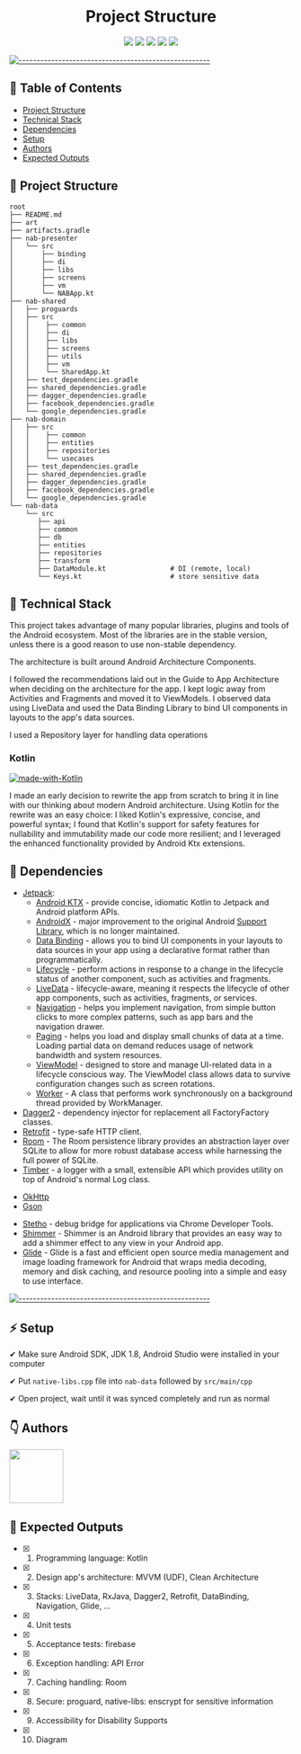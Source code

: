 <h1 align="center">Project Structure</h1>

<p align="center">
<a>
    <img src="https://img.shields.io/badge/kotlin-v1.5.31-blue.svg">
    <img src="https://img.shields.io/badge/gradle-7.0.3-blueviolet.svg">
    <img src="https://img.shields.io/badge/API-21%2B-blue.svg?style=flat">
    <img src="https://img.shields.io/badge/License-Apache%202.0-success.svg">
    <img src="https://circleci.com/gh/twilio-labs/plugin-rtc.svg?style=svg">
</a>

[![-----------------------------------------------------](https://raw.githubusercontent.com/andreasbm/readme/master/assets/lines/colored.png)](#table-of-contents)

## 📖 Table of Contents

- [Project Structure](#project-structure)
- [Technical Stack](#technical-stack)
- [Dependencies](#dependencies)
- [Setup](#setup)
- [Authors](#authors)
- [Expected Outputs](#expected-output)

## 👣 Project Structure 

```
root
├── README.md
├── art
├── artifacts.gradle
├── nab-presenter
│   └── src
│       ├── binding
│       ├── di
│       ├── libs
│       ├── screens
│       ├── vm
│       └── NABApp.kt                   
├── nab-shared
│   ├── proguards
│   ├── src
│   │    ├── common
│   │    ├── di
│   │    ├── libs
│   │    ├── screens
│   │    ├── utils
│   │    ├── vm
│   │    └── SharedApp.kt               
│   ├── test_dependencies.gradle         
│   ├── shared_dependencies.gradle
│   ├── dagger_dependencies.gradle
│   ├── facebook_dependencies.gradle
│   └── google_dependencies.gradle
├── nab-domain
│   ├── src
│   │    ├── common
│   │    ├── entities
│   │    ├── repositories
│   │    └── usecases
│   ├── test_dependencies.gradle         
│   ├── shared_dependencies.gradle
│   ├── dagger_dependencies.gradle
│   ├── facebook_dependencies.gradle
│   └── google_dependencies.gradle
└── nab-data
    └── src
       ├── api
       ├── common
       ├── db
       ├── entities
       ├── repositories
       ├── transform
       ├── DataModule.kt                # DI (remote, local)
       └── Keys.kt                      # store sensitive data
```

## 🌈 Technical Stack

This project takes advantage of many popular libraries, plugins and tools of the Android ecosystem. Most of the libraries are in the stable version, unless there is a good reason to use non-stable dependency.

The architecture is built around Android Architecture Components.

I followed the recommendations laid out in the Guide to App Architecture when deciding on the architecture for the app. I kept logic away from Activities and Fragments and moved it to ViewModels. I observed data using LiveData and used the Data Binding Library to bind UI components in layouts to the app's data sources.

I used a Repository layer for handling data operations

### Kotlin

[![made-with-Kotlin](https://img.shields.io/badge/Made%20with-Kotlin.v1.4.10-1f425f.svg)](https://kotlinlang.org/)

I made an early decision to rewrite the app from scratch to bring it in line with our thinking about modern Android architecture. Using Kotlin for the rewrite was an easy choice: I liked Kotlin's expressive, concise, and powerful syntax; I found that Kotlin's support for safety features for nullability and immutability made our code more resilient; and I leveraged the enhanced functionality provided by Android Ktx extensions.

## 🎨 Dependencies

- [Jetpack](https://developer.android.com/jetpack):
  - [Android KTX](https://developer.android.com/kotlin/ktx.html) - provide concise, idiomatic Kotlin to Jetpack and Android platform APIs.
  - [AndroidX](https://developer.android.com/jetpack/androidx) - major improvement to the original Android [Support Library](https://developer.android.com/topic/libraries/support-library/index), which is no longer maintained.
  - [Data Binding](https://developer.android.com/topic/libraries/data-binding/) - allows you to bind UI components in your layouts to data sources in your app using a declarative format rather than programmatically.
  - [Lifecycle](https://developer.android.com/topic/libraries/architecture/lifecycle) - perform actions in response to a change in the lifecycle status of another component, such as activities and fragments.
  - [LiveData](https://developer.android.com/topic/libraries/architecture/livedata) - lifecycle-aware, meaning it respects the lifecycle of other app components, such as activities, fragments, or services.
  - [Navigation](https://developer.android.com/guide/navigation/) - helps you implement navigation, from simple button clicks to more complex patterns, such as app bars and the navigation drawer.
  - [Paging](https://developer.android.com/topic/libraries/architecture/paging/) - helps you load and display small chunks of data at a time. Loading partial data on demand reduces usage of network bandwidth and system resources.
  - [ViewModel](https://developer.android.com/topic/libraries/architecture/viewmodel) - designed to store and manage UI-related data in a lifecycle conscious way. The ViewModel class allows data to survive configuration changes such as screen rotations.
  - [Worker](https://developer.android.com/reference/androidx/work/Worker) - A class that performs work synchronously on a background thread provided by WorkManager.
- [Dagger2](https://dagger.dev/) - dependency injector for replacement all FactoryFactory classes.
- [Retrofit](https://square.github.io/retrofit/) - type-safe HTTP client.
- [Room](https://developer.android.com/topic/libraries/architecture/room) - The Room persistence library provides an abstraction layer over SQLite to allow for more robust database access while harnessing the full power of SQLite.
- [Timber](https://github.com/JakeWharton/timber) - a logger with a small, extensible API which provides utility on top of Android's normal Log class.
* [OkHttp](http://square.github.io/okhttp/)
* [Gson](https://github.com/google/gson)
- [Stetho](http://facebook.github.io/stetho/) - debug bridge for applications via Chrome Developer Tools.
- [Shimmer](https://github.com/facebook/shimmer-android) - Shimmer is an Android library that provides an easy way to add a shimmer effect to any view in your Android app.
- [Glide](https://github.com/bumptech/glide) - Glide is a fast and efficient open source media management and image loading framework for Android that wraps media decoding, memory and disk caching, and resource pooling into a simple and easy to use interface.


[![-----------------------------------------------------](https://raw.githubusercontent.com/andreasbm/readme/master/assets/lines/colored.png)](#table-of-contents)

## ⚡️ Setup
✔ Make sure Android SDK, JDK 1.8, Android Studio were installed in your computer

✔ Put ```native-libs.cpp``` file into ```nab-data``` followed by ```src/main/cpp```

✔ Open project, wait until it was synced completely and run as normal

## 👇 Authors
<p>
    <a href="https://nphau.medium.com/" target="_blank">
    <img src="https://avatars2.githubusercontent.com/u/13111806?s=400&u=f09b6160dbbe2b7eeae0aeb0ab4efac0caad57d7&v=4" width="96" height="96">
    </a>
</p>

## 🎉 Expected Outputs

- [x] 1. Programming language: Kotlin
- [x] 2. Design app's architecture: MVVM (UDF), Clean Architecture
- [x] 3. Stacks: LiveData, RxJava, Dagger2, Retrofit, DataBinding, Navigation, Glide, ...
- [x] 4. Unit tests
- [x] 5. Acceptance tests: firebase
- [x] 6. Exception handling: API Error
- [x] 7. Caching handling: Room
- [x] 8. Secure: proguard, native-libs: enscrypt for sensitive information
- [x] 9. Accessibility for Disability Supports
- [x] 10. Diagram
